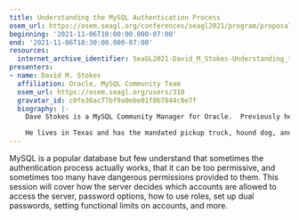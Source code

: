 ```yaml
---
title: Understanding the MySQL Authentication Process
osem_url: https://osem.seagl.org/conferences/seagl2021/program/proposals/818
beginning: '2021-11-06T10:00:00.000-07:00'
end: '2021-11-06T10:30:00.000-07:00'
resources:
  internet_archive_identifier: SeaGL2021-David_M_Stokes-Understanding_the_MySQL_Authentication_Process
presenters:
- name: David M. Stokes
  affiliation: Oracle, MySQL Community Team
  osem_url: https://osem.seagl.org/users/310
  gravatar_id: c0fe36ac77bf9a0ebe01f0b7844c8e7f
  biography: |-
    Dave Stokes is a MySQL Community Manager for Oracle.  Previously he was the MySQL Certification Manager for MySQL AB and SUN.  He has worked for companies ranging alphabetically from the American Heart Association to Xerox and work ranging from Anti-submarine warfare to web developer.  And he really wonders how many people really, really read these conference biographies. Twitter = @ Stoker, blog = http://elephantdolphin.blogspot.com/

    He lives in Texas and has the mandated pickup truck, hound dog, and Stetson hat.
---
```


MySQL is a popular database but few understand that sometimes the authentication process actually works, that it can be too permissive, and sometimes too many have dangerous permissions provided to them. This session will cover how the server decides which  accounts are allowed to access the server, password options, how to use roles, set up dual passwords, setting functional limits on accounts, and more.
